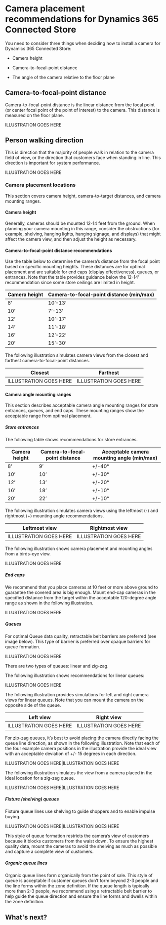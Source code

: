 

# Camera placement recommendations for Dynamics 365 Connected Store

You need to consider three things when deciding how to install a camera for Dynamics 365 Connected Store:

- Camera height

- Camera-to-focal-point distance 

- The angle of the camera relative to the floor plane

## Camera-to-focal-point distance

Camera-to-focal-point distance is the linear distance from the focal point (or center focal point of the point of interest) to the 
camera. This distance is measured on the floor plane.

ILLUSTRATION GOES HERE
 
## Person walking direction
 
This is direction that the majority of people walk in relation to the camera field of view, or the direction that customers face when 
standing in line. This direction is important for system performance. 

ILLUSTRATION GOES HERE

### Camera placement locations

This section covers camera height, camera-to-target distances, and camera mounting ranges.

#### Camera height

Generally, cameras should be mounted 12-14 feet from the ground. When planning your camera mounting in this range, 
consider the obstructions (for example, shelving, hanging lights, hanging signage, and displays) that might affect the 
camera view, and then adjust the height as necessary. 

#### Camera-to-focal-point distance recommendations 

Use the table below to determine the camera’s distance from the focal point based on specific mounting heights. 
These distances are for optimal placement and are suitable for end caps (display effectiveness), queues, or entrances. 
Note that the table provides guidance below the 12-14’ recommendation since some store ceilings are limited in height.

|Camera height|Camera-to-focal-point distance (min/max)|
|-------------|-----------------------------------------|
|8’	|10’-13’|
|10’|7’-13’|
|12’|10’-17’|
|14’|11’-18’|
|16’|12’-22’|
|20’|15’-30’|

The following illustration simulates camera views from the closest and farthest camera-to-focal-point distances.

|Closest| Farthest |
|--------------------------------------------------------|----------------------------------------------------|
|ILLUSTRATION GOES HERE|ILLUSTRATION GOES HERE|

#### Camera angle mounting ranges

This section describes acceptable camera angle mounting ranges for store entrances, queues, and end caps. These mounting ranges show 
the acceptable range from optimal placement.

##### Store entrances

The following table shows recommendations for store entrances.

|Camera height|Camera-to-focal-point distance|Acceptable camera mounting angle (min/max)|
|--------------|-----------------------------|-----------------------------------------------------------------|
|8’ |9’| +/-40°|
|10’|10’|+/-30°|
|12’|13’|+/-20°|
|16’|18’|+/-10°|
|20’|22’|+/-10°|

The following illustration simulates camera views using the leftmost (-) and rightmost (+) mounting angle recommendations.

|Leftmost view|Rightmost view|
|----------------------------------------------------------|-----------------------------------------------------|
|ILLUSTRATION GOES HERE|ILLUSTRATION GOES HERE|

The following illustration shows camera placement and mounting angles from a birds-eye view.

ILLUSTRATION GOES HERE
 
##### End caps

We recommend that you place cameras at 10 feet or more above ground to guarantee the covered area is big enough. Mount end-cap 
cameras in the specified distance from the target within the acceptable 120-degree angle range as shown in the following illustration.

ILLUSTRATION GOES HERE

##### Queues

For optimal Queue data quality, retractable belt barriers are preferred (see image below). This type of barrier is preferred over 
opaque barriers for queue formation.

ILLUSTRATION GOES HERE
 
There are two types of queues: linear and zig-zag.

The following illustration shows recommendations for linear queues:

ILLUSTRATION GOES HERE
 
The following illustration provides simulations for left and right camera views for linear queues. Note that you can mount the camera 
on the opposite side of the queue. 

|Left view|Right view|
|----------------------------------------------------------|-----------------------------------------------------|
|ILLUSTRATION GOES HERE|ILLUSTRATION GOES HERE| 

For zip-zag queues, it’s best to avoid placing the camera directly facing the queue line direction, as shown in the 
following illustration. Note that each of the four example camera positions in the illustration provide the ideal view with an 
acceptable deviation of +/- 15 degrees in each direction.

ILLUSTRATION GOES HERE|ILLUSTRATION GOES HERE
 
The following illustration simulates the view from a camera placed in the ideal location for a zig-zag queue.
  
ILLUSTRATION GOES HERE|ILLUSTRATION GOES HERE

##### Fixture (shelving) queues

Fixture queue lines use shelving to guide shoppers and to enable impulse buying. 

ILLUSTRATION GOES HERE|ILLUSTRATION GOES HERE
 
This style of queue formation restricts the camera’s view of customers because it blocks customers from the waist down. 
To ensure the highest quality data, mount the cameras to avoid the shelving as much as possible and capture a complete view of 
customers.

##### Organic queue lines

Organic queue lines form organically from the point of sale. This style of queue is acceptable if customer queues don’t form 
beyond 2-3 people and the line forms within the zone definition. If the queue length is typically more than 2-3 people, we recommend 
using a retractable belt barrier to help guide the queue direction and ensure the line forms and dwells within the zone definition.

## What's next?
